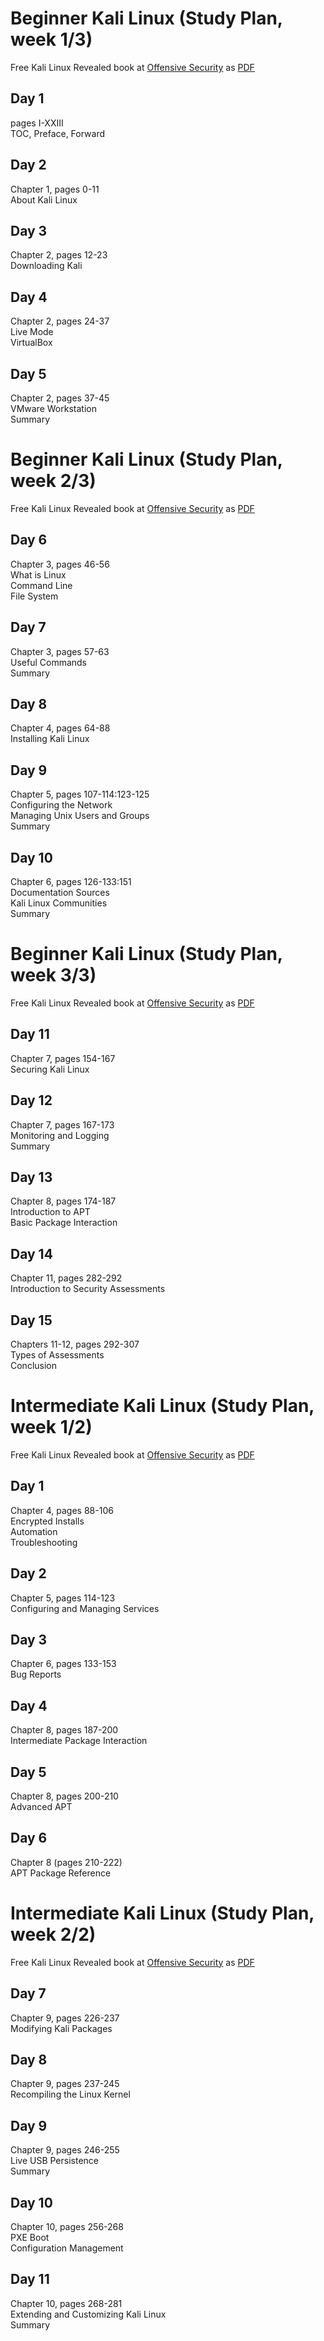 # Beginner Kali Linux (Study Plan, week 1/3)  
Free Kali Linux Revealed book at [Offensive Security](https://kali.training/) as [PDF](https://kali.training/downloads/Kali-Linux-Revealed-2021-edition.pdf)  

## Day 1  
pages I-XXIII  
TOC, Preface, Forward  

## Day 2  
Chapter 1, pages 0-11  
About Kali Linux  

## Day 3  
Chapter 2, pages 12-23  
Downloading Kali  

## Day 4  
Chapter 2, pages 24-37  
Live Mode  
VirtualBox  

## Day 5  
Chapter 2, pages 37-45  
VMware Workstation  
Summary  


# Beginner Kali Linux (Study Plan, week 2/3)  
Free Kali Linux Revealed book at [Offensive Security](https://kali.training/) as [PDF](https://kali.training/downloads/Kali-Linux-Revealed-2021-edition.pdf)  

## Day 6  
Chapter 3, pages 46-56  
What is Linux  
Command Line  
File System  

## Day 7  
Chapter 3, pages 57-63  
Useful Commands  
Summary  

## Day 8  
Chapter 4, pages 64-88  
Installing Kali Linux  

## Day 9  
Chapter 5, pages 107-114:123-125   
Configuring the Network  
Managing Unix Users and Groups  
Summary  

## Day 10  
Chapter 6, pages 126-133:151  
Documentation Sources  
Kali Linux Communities  
Summary  


# Beginner Kali Linux (Study Plan, week 3/3)  
Free Kali Linux Revealed book at [Offensive Security](https://kali.training/) as [PDF](https://kali.training/downloads/Kali-Linux-Revealed-2021-edition.pdf)  

## Day 11  
Chapter 7, pages 154-167  
Securing Kali Linux  

## Day 12  
Chapter 7, pages 167-173  
Monitoring and Logging  
Summary  

## Day 13  
Chapter 8, pages 174-187  
Introduction to APT  
Basic Package Interaction  

## Day 14  
Chapter 11, pages 282-292  
Introduction to Security Assessments  

## Day 15  
Chapters 11-12, pages 292-307  
Types of Assessments  
Conclusion  


# Intermediate Kali Linux (Study Plan, week 1/2)  
Free Kali Linux Revealed book at [Offensive Security](https://kali.training/) as [PDF](https://kali.training/downloads/Kali-Linux-Revealed-2021-edition.pdf)  

## Day 1  
Chapter 4, pages 88-106  
Encrypted Installs  
Automation  
Troubleshooting  

## Day 2  
Chapter 5, pages 114-123  
Configuring and Managing Services  

## Day 3  
Chapter 6, pages 133-153  
Bug Reports  

## Day 4  
Chapter 8, pages 187-200  
Intermediate Package Interaction  

## Day 5  
Chapter 8, pages 200-210  
Advanced APT  

## Day 6  
Chapter 8 (pages 210-222)  
APT Package Reference  


# Intermediate Kali Linux (Study Plan, week 2/2)  
Free Kali Linux Revealed book at [Offensive Security](https://kali.training/) as [PDF](https://kali.training/downloads/Kali-Linux-Revealed-2021-edition.pdf)  

## Day 7  
Chapter 9, pages 226-237  
Modifying Kali Packages  

## Day 8  
Chapter 9, pages 237-245  
Recompiling the Linux Kernel  

## Day 9  
Chapter 9, pages 246-255  
Live USB Persistence  
Summary  

## Day 10  
Chapter 10, pages 256-268  
PXE Boot  
Configuration Management  

## Day 11  
Chapter 10, pages 268-281  
Extending and Customizing Kali Linux  
Summary  
